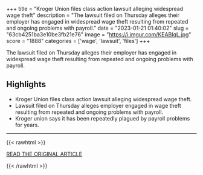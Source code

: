 +++
title = "Kroger Union files class action lawsuit alleging widespread wage theft"
description = "The lawsuit filed on Thursday alleges their employer has engaged in widespread wage theft resulting from repeated and ongoing problems with payroll."
date = "2023-01-21 01:40:02"
slug = "63cb4251ba3e10be3fb21e76"
image = "https://i.imgur.com/KEABIqL.jpg"
score = "1888"
categories = ['wage', 'lawsuit', 'files']
+++

The lawsuit filed on Thursday alleges their employer has engaged in widespread wage theft resulting from repeated and ongoing problems with payroll.

## Highlights

- Kroger Union files class action lawsuit alleging widespread wage theft.
- Lawsuit filed on Thursday alleges employer engaged in wage theft resulting from repeated and ongoing problems with payroll.
- Kroger union says it has been repeatedly plagued by payroll problems for years.

---

{{< rawhtml >}}
  <p class="article-category">
    <a target="_blank" href="https://wset.com/news/local/kroger-union-files-class-action-lawsuit-alleging-widespread-wage-theft-appomattox-richmond-virginia-ohio-kentucky-tennessee-january-2023">READ THE ORIGINAL ARTICLE</a>
  </p>
{{< /rawhtml >}}
